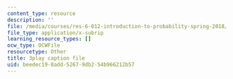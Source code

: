```yaml
---
content_type: resource
description: ''
file: /media/courses/res-6-012-introduction-to-probability-spring-2018/beedec198add52679db254b966212b57_eV0kTm1h7mQ.vtt
file_type: application/x-subrip
learning_resource_types: []
ocw_type: OCWFile
resourcetype: Other
title: 3play caption file
uid: beedec19-8add-5267-9db2-54b966212b57
---
```

